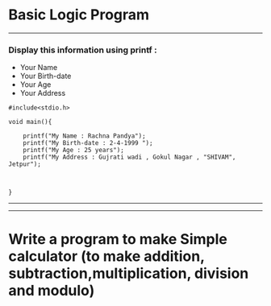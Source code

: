 # Basic Logic Program
---
### Display this information using printf : 
* Your Name
* Your Birth-date
* Your Age
* Your Address

```
#include<stdio.h>

void main(){

    printf("My Name : Rachna Pandya");
    printf("My Birth-date : 2-4-1999 ");
    printf("My Age : 25 years");
    printf("My Address : Gujrati wadi , Gokul Nagar , "SHIVAM", Jetpur");



}
```
<hr>
<hr>

# Write a program to make Simple calculator (to make addition, subtraction,multiplication, division and modulo)